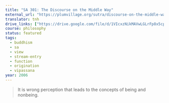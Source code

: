 ```yaml
---
title: "SA 301: The Discourse on the Middle Way"
external_url: "https://plumvillage.org/sutra/discourse-on-the-middle-way"
translator: tnh
drive_links: ["https://drive.google.com/file/d/1VIcxzNikMAVwLGLrFp8x5cpfwgikvp9P/view?usp=drivesdk"]
course: philosophy
status: featured
tags:
  - buddhism
  - sa
  - view
  - stream-entry
  - function
  - origination
  - vipassana
year: 2006
---
```


> It is wrong perception that leads to the concepts of being and nonbeing.